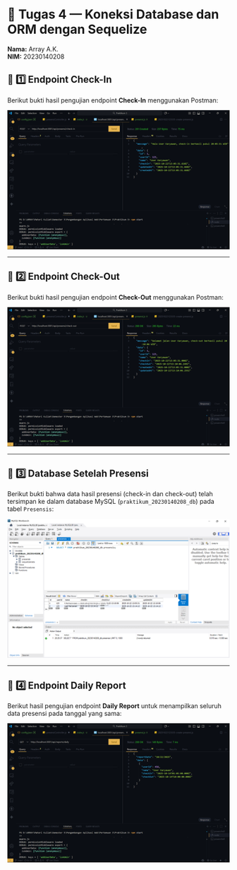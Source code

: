 # 📘 Tugas 4 — Koneksi Database dan ORM dengan Sequelize

**Nama:** Array A.K.  
**NIM:** 20230140208  


## 🧩 1️⃣ Endpoint Check-In

Berikut bukti hasil pengujian endpoint **Check-In** menggunakan Postman:  

![Check-In Endpoint](./check-in.png)

---

## 🧩 2️⃣ Endpoint Check-Out

Berikut bukti hasil pengujian endpoint **Check-Out** menggunakan Postman:  

![Check-Out Endpoint](./check-out.png)

---

## 🧩 3️⃣ Database Setelah Presensi

Berikut bukti bahwa data hasil presensi (check-in dan check-out) telah tersimpan ke dalam database MySQL (`praktikum_20230140208_db`) pada tabel `Presensis`:  

![Database MySQL](./database_mysql.png)

---

## 🧩 4️⃣ Endpoint Daily Report

Berikut hasil pengujian endpoint **Daily Report** untuk menampilkan seluruh data presensi pada tanggal yang sama:  

![Report Daily Endpoint](./report-daily.png)




